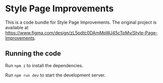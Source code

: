 
  # Style Page Improvements

  This is a code bundle for Style Page Improvements. The original project is available at https://www.figma.com/design/zL5pdtc0DAmMpWJ45cTpMv/Style-Page-Improvements.

  ## Running the code

  Run `npm i` to install the dependencies.

  Run `npm run dev` to start the development server.
  